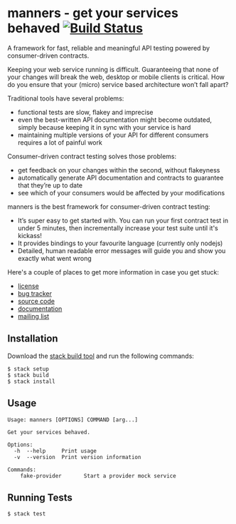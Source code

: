 # manners - get your services behaved [![Build Status](https://travis-ci.org/mannersio/manners.svg?branch=master)](https://travis-ci.org/mannersio/manners)

A framework for fast, reliable and meaningful API testing powered by consumer-driven contracts.

Keeping your web service running is difficult. Guaranteeing that none of your changes will break the web, desktop or mobile clients is critical. How do you ensure that your (micro) service based architecture won’t fall apart?

Traditional tools have several problems:

- functional tests are slow, flakey and imprecise
- even the best-written API documentation might become outdated, simply because keeping it in sync with your service is hard
- maintaining multiple versions of your API for different consumers requires a lot of painful work


Consumer-driven contract testing solves those problems:

- get feedback on your changes within the second, without  flakeyness
- automatically generate API documentation and contracts to guarantee that they’re up to date
- see which of your consumers would be affected by your modifications

manners is the best framework for consumer-driven contract testing:

- It’s super easy to get started with. You can run your first contract test in under 5 minutes, then incrementally increase your test suite until it's kickass!
- It provides bindings to your favourite language (currently only nodejs)
- Detailed, human readable error messages will guide you and show you exactly what went wrong

Here's a couple of places to get more information in case you get stuck:

- [license](https://github.com/mannersio/manners/blob/master/LICENSE)
- [bug tracker](https://github.com/mannersio/manners/issues)
- [source code](https://github.com/mannersio/manners)
- [documentation](https://github.com/mannersio/manners/wiki)
- [mailing list](https://groups.google.com/forum/#!forum/manners-contract-testing)


## Installation

Download the [stack build tool](https://www.stackage.org) and run the following commands:

    $ stack setup
    $ stack build
    $ stack install


## Usage

    Usage: manners [OPTIONS] COMMAND [arg...]

    Get your services behaved.

    Options:
      -h  --help     Print usage
      -v  --version  Print version information

    Commands:
        fake-provider       Start a provider mock service


## Running Tests

    $ stack test
